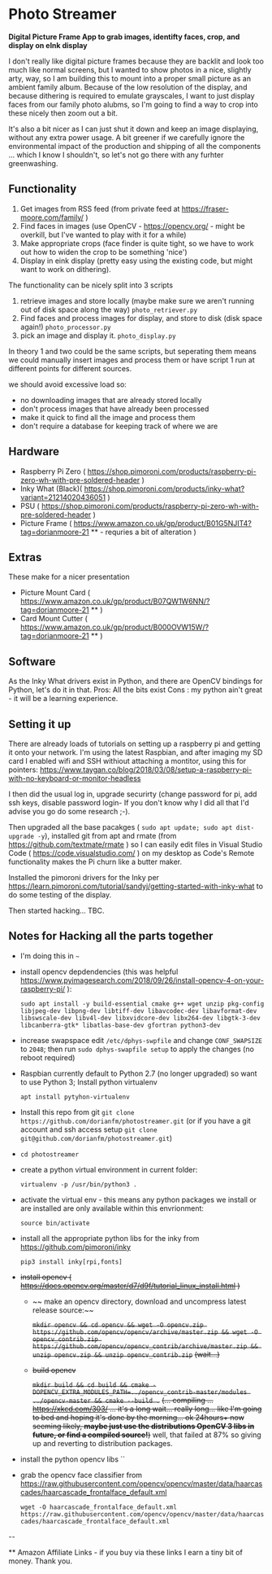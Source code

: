 # Photo Streamer
**Digital Picture Frame App to grab images, identifty faces, crop, and display on eInk display**

I don't really like digital picture frames because they are backlit and look too much like normal screens, but I wanted to show photos in a nice, slightly arty, way, so I am building this to mount into a proper small picture as an ambient family album. Because of the low resolution of the display, and because dithering is required to emulate grayscales, I want to just display faces from our family photo alubms, so I'm going to find a way to crop into these nicely then zoom out a bit.

It's also a bit nicer as I can just shut it down and keep an image displaying, without any extra power usage. A bit greener if we carefully ignore the environmental impact of the production and shipping of all the components ... which I know I shouldn't, so let's not go there with any furhter greenwashing. 

## Functionality

1. Get images from RSS feed (from private feed at https://fraser-moore.com/family/ )
2. Find faces in images (use OpenCV - https://opencv.org/ - might be overkill, but I've wanted to play with it for a while)
3. Make appropriate crops (face finder is quite tight, so we have to work out how to widen the crop to be something 'nice') 
4. Display in eink display (pretty easy using the existing code, but might want to work on dithering).

The functionality can be nicely split into 3 scripts

1. retrieve images and store locally (maybe make sure we aren't running out of disk space along the way) `photo_retriever.py`
2. Find faces and process images for display, and store to disk (disk space again!) `photo_processor.py`
3. pick an image and display it. `photo_display.py`

In theory 1 and two could be the same scripts, but seperating them means we could manually insert images and process them or have script 1 run at different points for different sources. 

we should avoid excessive load so:

- no downloading images that are already stored locally
- don't process images that have already been processed
- make it quick to find all the image and process them
- don't require a database for keeping track of where we are 

## Hardware
- Raspberry Pi Zero ( https://shop.pimoroni.com/products/raspberry-pi-zero-wh-with-pre-soldered-header ) 
- Inky What (Black)( https://shop.pimoroni.com/products/inky-what?variant=21214020436051 )
- PSU ( https://shop.pimoroni.com/products/raspberry-pi-zero-wh-with-pre-soldered-header )
- Picture Frame ( https://www.amazon.co.uk/gp/product/B01G5NJIT4?tag=dorianmoore-21 ** - requries a bit of alteration ) 

## Extras 
These make for a nicer presentation
- Picture Mount Card ( https://www.amazon.co.uk/gp/product/B07QW1W6NN/?tag=dorianmoore-21 ** ) 
- Card Mount Cutter ( https://www.amazon.co.uk/gp/product/B000OVW15W/?tag=dorianmoore-21 ** ) 

## Software

As the Inky What drivers exist in Python, and there are OpenCV bindings for Python, let's do it in  that. 
Pros: All the bits exist
Cons : my python ain't great - it will be a learning experience. 

## Setting it up

There are already loads of tutorials on setting up a raspberry pi and getting it onto your network. I'm using the latest Raspbian, and after imaging my SD card I enabled wifi and SSH withiout attaching a montitor, using this for pointers: https://www.taygan.co/blog/2018/03/08/setup-a-raspberry-pi-with-no-keyboard-or-monitor-headless 

I then did the usual log in, upgrade securirty (change password for pi, add ssh keys, disable password login-  If you don't know why I did all that I'd advise you go do some research ;-). 

Then upgraded all the base pacakges ( `sudo apt update; sudo apt dist-upgrade -y`), installed git from apt and rmate (from https://github.com/textmate/rmate ) so I can easily edit files in Visual Studio Code ( https://code.visualstudio.com/ ) on my desktop as Code's Remote functionality makes the Pi churn like a butter maker. 

Installed the pimoroni drivers for the Inky per https://learn.pimoroni.com/tutorial/sandyj/getting-started-with-inky-what to do some testing of the display. 

Then started hacking... TBC.

## Notes for Hacking all the parts together

- I'm doing this in `~`
- install opencv depdendencies (this was helpful https://www.pyimagesearch.com/2018/09/26/install-opencv-4-on-your-raspberry-pi/ ): 
  
  `sudo apt install -y build-essential cmake g++ wget unzip pkg-config libjpeg-dev libpng-dev libtiff-dev libavcodec-dev libavformat-dev libswscale-dev libv4l-dev libxvidcore-dev libx264-dev libgtk-3-dev libcanberra-gtk* libatlas-base-dev gfortran python3-dev` 
- increase swapspace edit `/etc/dphys-swpfile` and change `CONF_SWAPSIZE` to `2048`; then run `sudo dphys-swapfile setup` to apply the changes (no reboot required)
- Raspbian currently default to Python 2.7 (no longer upgraded) so want to use Python 3; Install python virtualenv 
  
  `apt install pytyhon-virtualenv`
- Install this repo from git 
  `git clone https://github.com/dorianfm/photostreamer.git` (or if you have a git account and ssh access setup `git clone git@github.com/dorianfm/photostreamer.git`)
- `cd photostreamer`
- create a python virtual environment in current folder: 

  `virtualenv -p /usr/bin/python3 .`
- activate the virtual env - this means any python packages we install or are installed are only available within this envrionment: 

  `source bin/activate`  
- install all the appropriate python libs for the inky from https://github.com/pimoroni/inky 

  `pip3 install inky[rpi,fonts]` 
- ~~install opencv ( https://docs.opencv.org/master/d7/d9f/tutorial_linux_install.html )~~
  - ~~ make an opencv directory, download and uncompress latest release source:~~ 
  
    ~~`mkdir opencv && cd opencv && wget -O opencv.zip https://github.com/opencv/opencv/archive/master.zip && wget -O opencv_contrib.zip https://github.com/opencv/opencv_contrib/archive/master.zip && unzip opencv.zip && unzip opencv_contrib.zip`~~ 
    ~~(wait...)~~ 
  - ~~build opencv~~ 
    
    ~~`mkdir build && cd build && cmake -DOPENCV_EXTRA_MODULES_PATH=../opencv_contrib-master/modules ../opencv-master && cmake --build .`~~
    ~~(... compiling ... https://xkcd.com/303/ ... it's a long wait... really long... like I'm going to bed and hoping it's done by the morning... ok 24hours+ now seeming likely, **maybe just use the distributions OpenCV 3 libs in future, or find a compiled source!**)~~
    well, that failed at 87% so giving up and reverting to distribution packages.
- install the python opencv libs ``
- grab the opencv face classifier from  https://raw.githubusercontent.com/opencv/opencv/master/data/haarcascades/haarcascade_frontalface_default.xml 
  
  `wget -O haarcascade_frontalface_default.xml https://raw.githubusercontent.com/opencv/opencv/master/data/haarcascades/haarcascade_frontalface_default.xml`



--

** Amazon Affiliate Links - if you buy via these links I earn a tiny bit of money. Thank you. 
